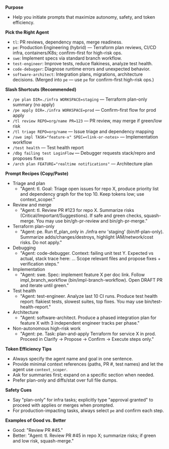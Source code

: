 **Purpose**
- Help you initiate prompts that maximize autonomy, safety, and token efficiency.

**Pick the Right Agent**
- `tl`: PR reviews, dependency maps, merge readiness.
- `pe`: Production Engineering (hybrid) — Terraform plan reviews, CI/CD infra, containers/K8s; confirm-first for high-risk ops.
- `swe`: Implement specs via standard branch workflow.
- `test-engineer`: Improve tests, reduce flakiness, analyze test health.
- `code-debugger`: Diagnose runtime errors and unexpected behavior.
- `software-architect`: Integration plans, migrations, architecture decisions.
  (Merged into `pe` — use `pe` for confirm-first high-risk ops.)

**Slash Shortcuts (Recommended)**
- `/pe plan DIR=./infra WORKSPACE=staging` — Terraform plan-only summary (no apply)
- `/pe apply DIR=./infra WORKSPACE=prod` — Confirm-first flow for prod apply
- `/tl review REPO=org/name PR=123` — PR review, may merge if green/low risk
- `/tl triage REPO=org/name` — Issue triage and dependency mapping
- `/swe impl TASK="feature-x" SPEC=<link-or-notes>` — Implementation workflow
- `/test health` — Test health report
- `/dbg failing test LoginFlow` — Debugger requests stack/repro and proposes fixes
- `/arch plan FEATURE="realtime notifications"` — Architecture plan

**Prompt Recipes (Copy/Paste)**
- Triage and plan
  - "Agent: tl. Goal: Triage open issues for repo X, produce priority list and dependency graph for the top 10. Keep tokens low; use context_scoper."
- Review and merge
  - "Agent: tl. Review PR #123 for repo X. Summarize risks (Critical/Important/Suggestions). If safe and green checks, squash-merge. You may use bin/gh-pr-review and bin/gh-pr-merge."
- Terraform plan-only
  - "Agent: pe. Run tf_plan_only in ./infra env 'staging' (bin/tf-plan-only). Summarize adds/changes/destroys, highlight IAM/network/cost risks. Do not apply."
- Debugging
  - "Agent: code-debugger. Context: failing unit test Y. Expected vs actual, stack trace here: ... Scope relevant files and propose fixes + verification steps."
- Implementation
  - "Agent: swe. Spec: implement feature X per doc link. Follow impl_branch_workflow (bin/impl-branch-workflow). Open DRAFT PR and iterate until green."
- Test health
  - "Agent: test-engineer. Analyze last 10 CI runs. Produce test health report: flakiest tests, slowest suites, top fixes. You may use bin/test-health-report."
- Architecture
  - "Agent: software-architect. Produce a phased integration plan for feature X with 3 independent engineer tracks per phase."
- Non-autonomous high-risk work
  - "Agent: pe. Task: plan-and-apply Terraform for service X in prod. Proceed in Clarify → Propose → Confirm → Execute steps only."

**Token Efficiency Tips**
- Always specify the agent name and goal in one sentence.
- Provide minimal context references (paths, PR #, test names) and let the agent use `context_scoper`.
- Ask for summaries first; expand on a specific section when needed.
- Prefer plan-only and diffs/stat over full file dumps.

**Safety Cues**
- Say "plan-only" for infra tasks; explicitly type "approval granted" to proceed with applies or merges when prompted.
- For production-impacting tasks, always select `pe` and confirm each step.

**Examples of Good vs. Better**
- Good: "Review PR #45."
- Better: "Agent: tl. Review PR #45 in repo X; summarize risks; if green and low risk, squash-merge."
